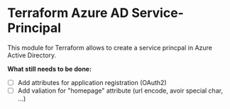 # Terraform Azure AD Service-Principal

This module for Terraform allows to create a service princpal in Azure Active Directory.

**What still needs to be done:**

- [ ] Add attributes for application registration (OAuth2)
- [ ] Add valiation for "homepage" attribute (url encode, avoir special char, ...)